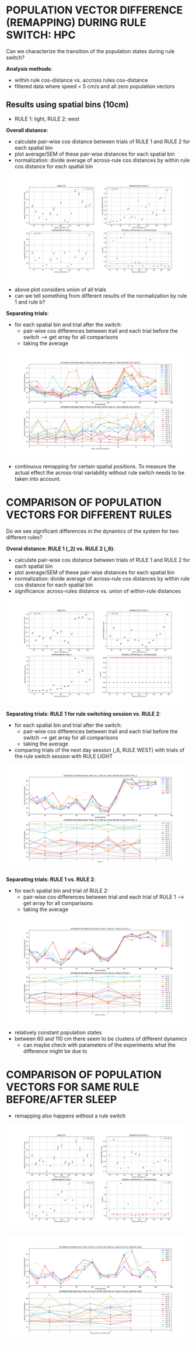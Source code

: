 # POPULATION VECTOR DIFFERENCE (REMAPPING) DURING RULE SWITCH: HPC

Can we characterize the transition of the population states during rule switch?

**Analysis methods**:
* within rule cos-distance vs. accross rules cos-distance
* filtered data where speed < 5 cm/s and all zero population vectors

## Results using spatial bins (10cm)

* RULE 1: light, RULE 2: west

**Overall distance**:
* calculate pair-wise cos distance between trials of RULE 1 and RULE 2 for each
spatial bin
* plot average/SEM of these pair-wise distances for each spatial bin
* normalization: divide average of across-rule cos distances by within rule cos 
distance for each spatial bin

![alt text](../plots/quant_transition_cos.png)

* above plot considers union of all trials
* can we tell something from different results of the normalization by rule 1 and rule b?

**Separating trials**:
* for each spatial bin and trial after the switch: 
    * pair-wise cos differences between trail and each trial before the switch
    --> get array for all comparisons
    * taking the average

![alt text](../plots/quant_transition_cos_trials.png)

* continuous remapping for certain spatial positions. To measure the actual effect the 
across-trial variability without rule switch needs to be taken into account.

# COMPARISON OF POPULATION VECTORS FOR DIFFERENT RULES

Do we see significant differences in the dynamics of the system for two different rules?

**Overal distance: RULE 1 (_2) vs. RULE 2 (_6)**:

* calculate pair-wise cos distance between trials of RULE 1 and RULE 2 for each
spatial bin
* plot average/SEM of these pair-wise distances for each spatial bin
* normalization: divide average of across-rule cos distances by within rule cos 
distance for each spatial bin
* significance: across-rules distance vs. union of within-rule distances

![alt text](../plots/quant_compare_cos_2_6.png)


**Separating trials: RULE 1 for rule switching session vs. RULE 2**:
* for each spatial bin and trial after the switch: 
    * pair-wise cos differences between trail and each trial before the switch
    --> get array for all comparisons
    * taking the average
* comparing trials of the next day session (_6, RULE WEST) with trials of the rule switch session
with RULE LIGHT

![alt text](../plots/quant_compare_cos_trials_4_6.png)


**Separating trials: RULE 1 vs. RULE 2**:
* for each spatial bin and trial of RULE 2: 
    * pair-wise cos differences between trial and each trial of RULE 1
    --> get array for all comparisons
    * taking the average
    
![alt text](../plots/quant_compare_cos_trials_2_6.png)

* relatively constant population states 
* between 60 and 110 cm there seem to be clusters of different dynamics 
    * can maybe check with parameters of the experiments what the difference might be 
    due to
    
# COMPARISON OF POPULATION VECTORS FOR SAME RULE BEFORE/AFTER SLEEP

* remapping also happens without a rule switch

![alt text](../plots/quant_compare_cos_RULE1.png)

![alt text](../plots/quant_compare_cos_trials_RULE1.png)
